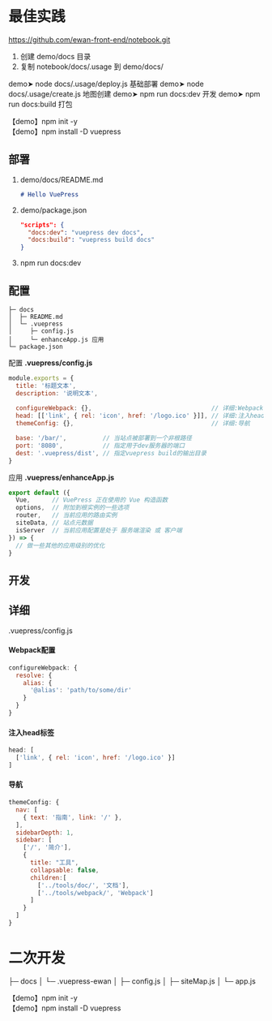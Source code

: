 # 最佳实践
https://github.com/ewan-front-end/notebook.git

1. 创建 demo/docs 目录
2. 复制 notebook/docs/.usage 到 demo/docs/

demo➤ node docs/.usage/deploy.js    基础部署
demo➤ node docs/.usage/create.js    地图创建
demo➤ npm run docs:dev              开发
demo➤ npm run docs:build            打包




【demo】npm init -y<br>
【demo】npm install -D vuepress

## 部署
1. demo/docs/README.md
    ```md
    # Hello VuePress
    ```
2. demo/package.json
    ```json
    "scripts": {
      "docs:dev": "vuepress dev docs",
      "docs:build": "vuepress build docs"
    }
    ```
3. npm run docs:dev

## 配置
```
├─ docs
│  ├─ README.md
│  └─ .vuepress
│     ├─ config.js
│     └─ enhanceApp.js 应用
└─ package.json
```

 
配置 **.vuepress/config.js**
```js
module.exports = {
  title: '标题文本',
  description: '说明文本',
  
  configureWebpack: {},                                 // 详细:Webpack配置
  head: [['link', { rel: 'icon', href: '/logo.ico' }]], // 详细:注入head标签
  themeConfig: {},                                      // 详细:导航

  base: '/bar/',          // 当站点被部署到一个非根路径
  port: '8080',           // 指定用于dev服务器的端口
  dest: '.vuepress/dist', // 指定vuepress build的输出目录
}
```
应用 **.vuepress/enhanceApp.js**
```js
export default ({
  Vue,      // VuePress 正在使用的 Vue 构造函数
  options,  // 附加到根实例的一些选项
  router,   // 当前应用的路由实例
  siteData, // 站点元数据
  isServer  // 当前应用配置是处于 服务端渲染 或 客户端
}) => {
  // 做一些其他的应用级别的优化
}
```


## 开发


## 详细
.vuepress/config.js
#### Webpack配置
```js
configureWebpack: {
  resolve: {
    alias: {
      '@alias': 'path/to/some/dir'
    }
  }
}
```

#### 注入head标签
```js
head: [
  ['link', { rel: 'icon', href: '/logo.ico' }]
]
```

#### 导航
```js
themeConfig: {
  nav: [
    { text: '指南', link: '/' },
  ],
  sidebarDepth: 1,
  sidebar: [
    ['/', '简介'],
    {
      title: "工具",
      collapsable: false,
      children:[
        ['../tools/doc/', '文档'],
        ['../tools/webpack/', 'Webpack']
      ]
    }
  ]
}
```

# 二次开发
├─ docs
│  └─ .vuepress-ewan
│     ├─ config.js
│     ├─ siteMap.js
│     └─ app.js 

【demo】npm init -y<br>
【demo】npm install -D vuepress

